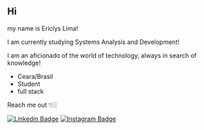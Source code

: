 ## Hi

my name is Ericlys Lima!

I am currently studying Systems Analysis and Development!

I am an aficionado of the world of technology, always in search of knowledge!

- Ceara/Brasil
- Student
- full stack

Reach me out 👇🏼

[![Linkedin Badge](https://img.shields.io/badge/-LinkedIn-blue?style=flat-square&logo=Linkedin&logoColor=white&link=https://www.linkedin.com/in/ericlys-lima-3b61761b1/)](https://www.linkedin.com/in/ericlys-lima-3b61761b1/) [![Instagram Badge](https://img.shields.io/badge/-Instagram-red?style=flat-square&logo=Instagram&logoColor=white&link=https://www.instagram.com/ericlys_lima_/)](https://www.instagram.com/ericlys_lima_/)
